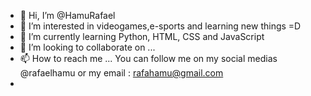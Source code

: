 - 👋 Hi, I’m @HamuRafael
- 👀 I’m interested in videogames,e-sports and learning new things =D
- 🌱 I’m currently learning Python, HTML, CSS and JavaScript
- 💞️ I’m looking to collaborate on ...
- 📫 How to reach me ... You can follow me on my social medias @rafaelhamu or my email : rafahamu@gmail.com
- 

<!---
HamuRafael/HamuRafael is a ✨ special ✨ repository because its `README.md` (this file) appears on your GitHub profile.
You can click the Preview link to take a look at your changes.
--->
